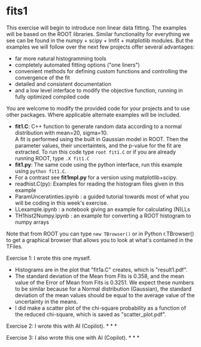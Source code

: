 # fits1

This exercise will begin to introduce non linear data fitting.  The examples will be based on the ROOT libraries.  Similar functionality for everything we see can be found in the numpy + scipy + lmfit + matplotlib modules. But the examples we will follow over the next few projects offer several advantages:
* far more natural histogramming tools
* completely automated fitting options ("one liners")
* convenient methods for defining custom functions and controlling the convergence of the fit
* detailed and consistent documentation
* and a low level interface to modify the objective function, running in fully optimized compiled code

You are welcome to modify the provided code for your projects and to use other packages.  Where applicable alternate examples will be included. 

* **fit1.C**: C++ function to generate random data according to a normal distribution with mean=20, sigma=10. <br> A fit is performed using the built in Gaussian model in ROOT.  Then the parameter values, their uncertainteis, and the p-value for the fit are extracted.  To run this code type ```root fit1.C``` or if you are already running ROOT, type ```.X fit1.C```  
* **fit1.py**: The same code using the python interface, run this example using ```python fit1.C```.
* For a contrast see **fit1mpl.py** for a version using matplotlib+scipy.  
* readhist.C(py):  Examples for reading the histogram files given in this example 
* ParamUnceratinties.ipynb : a guided tutorial towards most of what you will be coding in this week's exercise.
* LLexample.ipynb : a notebook giving an example for calculating (N)LLs
* TH1hist2Numpy.ipynb : an example for converting a ROOT histogram to numpy arrays

Note that from ROOT you can type ```new TBrowser()``` or in Python r.TBrowser() to get a graphical browser that allows you to look at what's contained in the TFiles.

Exercise 1: I wrote this one myself.
* Histograms are in the plot that "fit1a.C" creates, which is "result1.pdf".
* The standard deviation of the Mean from Fits is 0.358, and the mean value of the Error of Mean from Fits is 0.3251. We expect these numbers to be similar because for a Normal distribution (Gaussian), the standard deviation of the mean values should be equal to the average value of the uncertainty in the means.
* I did make a scatter plot of the chi-square probability as a function of the reduced chi-square, which is saved as "scatter_plot.pdf".

Exercise 2: I wrote this with AI (Copilot).
*
*
*

Exercise 3: I also wrote this one with AI (Copilot).
*
*
*